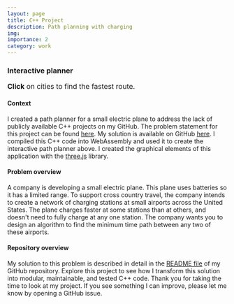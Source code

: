 ```yaml
---
layout: page
title: C++ Project
description: Path planning with charging
img:
importance: 2
category: work
---
```


### Interactive planner

<!-- <style>
.highlight-left {margin-left: 0}
canvas { position: relative; top: 0;}
</style> -->


<div id="canvas-holder"></div>


<script type="module" src="../../assets/my_js/flight_planner_app.js"></script>
<script src="../../assets/my_js/flight_planner.js"></script> 

<!-- <style>
.caption {
  font-size: 20px; /* Adjust the value to increase or decrease the font size */
}
</style> -->


<!--
http://127.0.0.1:4000/projects/cpp_path_planning/
-->

<div class="caption" style="font-size: 16px;">
<strong>Click</strong> on cities to find the fastest route.
</div>

#### **Context**

I created a path planner for a small electric plane to address the lack of publicly available C++ projects on my GitHub.
The problem statement for this project can be found
[here](https://github.com/ryanelandt/path_planning_with_charging/blob/main/problem_statement.md).
My solution is available on GitHub [here](https://github.com/ryanelandt/path_planning_with_charging).
I compiled this C++ code into WebAssembly and used it to create the interactive path planner above.
I created the graphical elements of this application with the [three.js](https://threejs.org/) library.

#### **Problem overview**

A company is developing a small electric plane.
This plane uses batteries so it has a limited range.
To support cross country travel, the company intends to create a network of charging stations at small airports across the United States.
The plane charges faster at some stations than at others, and doesn't need to fully charge at any one station. The company wants you to design an algorithm to find the minimum time path between any two of these airports.


#### **Repository overview**

My solution to this problem is described in detail in the [README file](https://github.com/ryanelandt/path_planning_with_charging/blob/main/readme.md) of my GitHub repository.
Explore this project to see how I transform this solution into modular, maintainable, and tested C++ code.
Thank you for taking the time to look at my project.
If you see something I can improve, please let me know by opening a GitHub issue.






